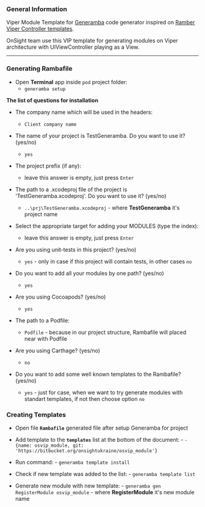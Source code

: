 ### General Information

Viper Module Template for [Generamba](https://github.com/rambler-digital-solutions/Generamba) code generator inspired on [Ramber Viper Controller templates](https://github.com/rambler-digital-solutions/generamba-catalog).

OnSight team use this VIP template for generating modules on Viper architecture with UIViewController playing as a View.

----
### Generating Rambafile

- Open **Terminal** app inside `pod` project folder:
    - `generamba setup`

**The list of questions for installation**

- The company name which will be used in the headers:
    - `Client company name`

- The name of your project is TestGeneramba. Do you want to use it? (yes/no)
    - `yes`

- The project prefix (if any):
    - leave this answer is empty, just press `Enter`

- The path to a .xcodeproj file of the project is 'TestGeneramba.xcodeproj'. Do you want to use it? (yes/no)
    - `..\prj\TestGeneramba.xcodeproj` - where **TestGeneramba** it's project name

- Select the appropriate target for adding your MODULES (type the index):
    - leave this answer is empty, just press `Enter`

- Are you using unit-tests in this project? (yes/no)
    - `yes` - only in case if this project will contain tests, in other cases `no`

- Do you want to add all your modules by one path? (yes/no)
    - `yes`

- Are you using Cocoapods? (yes/no)
    - `yes`

- The path to a Podfile:
    - `Podfile` - because in our project structure, Rambafile will placed near with Podfile

- Are you using Carthage? (yes/no)
    - `no`

- Do you want to add some well known templates to the Rambafile? (yes/no)
    - `yes` - just for case, when we want to try generate modules with standart templates, if not then choose option `no`


### Creating Templates


- Open file **`Rambafile`** generated file after setup Generamba for project

- Add template to the **`templates`** list at the bottom of the document:
       - `- {name: osvip_module, git: 'https://bitbucket.org/onsightukraine/osvip_module'}`

- Run command:
       - `generamba template install`

- Check if new template was added to the list:
       - `generamba template list`

- Generate new module with new template:
      - `generamba gen RegisterModule osvip_module` - where **RegisterModule** it's new module name
